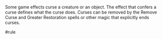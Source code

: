Some game effects curse a creature or an object. The effect that confers a curse defines what the curse does. Curses can be removed by the Remove Curse and Greater Restoration spells or other magic that explicitly ends curses.

#rule